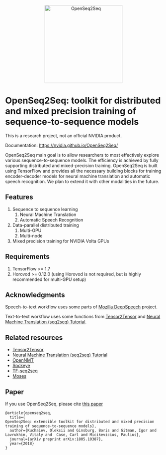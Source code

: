 <div align="center">
  <img src="./docs/logo-shadow.png" alt="OpenSeq2Seq" width="250px">
  <br>
</div>

# OpenSeq2Seq: toolkit for distributed and mixed precision training of sequence-to-sequence models

This is a research project, not an official NVIDIA product.

Documentation: https://nvidia.github.io/OpenSeq2Seq/

OpenSeq2Seq main goal is to allow researchers to most effectively
explore various
sequence-to-sequence models. The
efficiency is achieved by fully supporting
distributed and mixed-precision training.
OpenSeq2Seq is built using TensorFlow and provides all the necessary
building blocks for training encoder-decoder
models for neural machine translation
and automatic speech recognition.
We plan to extend it with other modalities
in the future.

## Features
1. Sequence to sequence learning
   1. Neural Machine Translation
   2. Automatic Speech Recognition
2. Data-parallel distributed training
   1. Multi-GPU
   2. Multi-node
3. Mixed precision training for NVIDIA Volta GPUs


## Requirements
1. TensorFlow >= 1.7
2. Horovod >= 0.12.0 (using Horovod is not required, but is highly recommended for multi-GPU setup)

## Acknowledgments
Speech-to-text workflow uses some parts of [Mozilla DeepSpeech](https://github.com/Mozilla/DeepSpeech) project.

Text-to-text workflow uses some functions from [Tensor2Tensor](https://github.com/tensorflow/tensor2tensor) and [Neural Machine Translation (seq2seq) Tutorial](https://github.com/tensorflow/nmt).

## Related resources
* [Tensor2Tensor](https://github.com/tensorflow/tensor2tensor)
* [Neural Machine Translation (seq2seq) Tutorial](https://github.com/tensorflow/nmt)
* [OpenNMT](http://opennmt.net/)
* [Sockeye](https://github.com/awslabs/sockeye)
* [TF-seq2seq](https://github.com/google/seq2seq)
* [Moses](http://www.statmt.org/moses/)

## Paper
If you use OpenSeq2Seq, please cite [this paper](https://arxiv.org/abs/1805.10387)
```
@article{openseq2seq,
  title={
OpenSeq2Seq: extensible toolkit for distributed and mixed precision training of sequence-to-sequence models},
  author={Kuchaiev, Oleksii and Ginsburg, Boris and Gitman, Igor and Lavrukhin, Vitaly and  Case, Carl and Micikevicius, Paulius},
  journal={arXiv preprint arXiv:1805.10387},
  year={2018}
}
```
